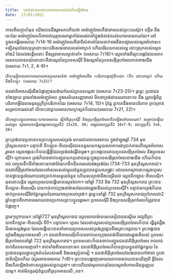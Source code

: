 ```yaml
---
title:  បទទំនាយរបស់ហោរាអេសាយបានកើតឡើងមែន
date:  17/01/2021
---
```


កាលពីសប្តាហ៍មុន យើងបានដឹងរូចមកហើយថា អេម៉ាញូអែលគឺជានាមរបស់ព្រះយេស៊ូវ។ ទន្ទឹម នឹងនេះដែរ អេម៉ាញូអែលក៏អាចជាបុគ្គលណាម្នាក់ដែលរស់នៅក្នុងជំនាន់របស់ហោរាអេសាយដែរ។ នៅ ក្នុងខគម្ពីរអេសាយ 7៖14-16 អេម៉ាញូអែលគឺជាទីសំគាល់ដែលទាក់ទងនឹងបញ្ហារបស់ស្តេចអ័ហាស៖ «ដ្បិតមុនដែលបុត្រនោះចេះបដិសេធចោលរបស់អាក្រក់ ហើយរើសយករបស់ល្អ នោះស្រុករបស់ស្តេច ទាំង2 ដែលឯងខ្ពើមនោះ នឹងត្រូវចោលស្ងាត់ទៅ» (អេសាយ 7៖16)។ ស្តេចទាំងពីរព្រះអង្គដែលលោកអេសាយបានពណ៌នានោះគឺជាស្តេចនៃប្រទេសស៊ីរី និងស្តេចនៃប្រទេសអ៊ីស្រាអែលភាគខាងជើង (អេសាយ 7៖1, 2, 4-9)។

`តើហេតុអ្វីបានលោកអេសាយមានប្រសាសន៍ថា អេម៉ាញូអែលនឹង «បរិភោគខ្លាញ់ទឹកដោះ (ទឹក ដោះគោជូរ) ហើយនឹងទឹកឃ្មុំ» (អេសាយ 7៖15)?`

ជនជាតិអាសស៊ើរនឹងបំផ្លាញផលដំណាំរបស់ប្រទេសយូដា (អេសាយ 7៖23-25)។ ដូច្នេះ ប្រជាជនទាំងឡាយ ព្រមទាំងអេម៉ាញូអែល ក្នុងសម័យសញ្ញាចាស់ មិនថាទ្រង់ជានរណានោះទេ នឹង ត្រូវបង្ខំចិត្តបរិភោគអ្វីដែលមនុស្សក្រីក្របរិភោគដែរ (អេសាយ 7៖14, 15)។ ប៉ុន្តែ ពួកគេនឹងមានបរិភោគ គ្រប់គ្រាន់សម្រាប់ការរស់នៅ បើទោះជាពួកគេមានភាពក្រខ្សត់ក៏ដោយ(អេសាយ 7៖21, 22)។

`តើបទព្រះបន្ទូលតាមរយៈហោរាអេសាយ ស្តីអំពីស្រុកស៊ីរី និងស្រុកអ៊ីស្រាអែលកើតឡើងនៅពេលណា? សម្រាប់ចម្លើយរបស់អ្នក សូមអានខគម្ពីរពង្សាវតារក្សត្រទី2 15៖29, 30; ពង្សាវតារក្សត្រទី2 16៖7-9; របាក្សត្រទី1 5៖6, 26។`

ព្រះទ្រង់បានប្រទានបទព្រះបន្ទូលរបស់ទ្រង់ មកដល់លោកអេសាយ ក្នុងអំឡុងឆ្នាំ 734 មុនគ្រិស្តសករាជ។ បន្ទាប់ពី ទីកឡាត-ពីលេស៊ើរបានទទួលយកសួយសាអាករជាប្រាក់កាសពីស្តេចអ័ហាស រួចមក ស្តេចអង្គនេះក៏បានធ្វើអ្វីដែលទ្រង់ចង់ធ្វើតែម្តង។ ព្រះអង្គបានវាយប្រទេសអ៊ីស្រាអែល និងប្រទេស ស៊ីរី។ ក្រោយមក ទ្រង់ក៏បានចាប់បញ្ជូនយកប្រជាជនខ្លះក្នុងប្រទេសអ៊ីស្រាអែលខាងជើង ហើយក៏បានរាប់ បញ្ចូលទឹកដីទាំងនោះមកជាចំណែកទឹកដីនគររបស់ផងទ្រង់ដែរ (734-733 មុនគ្រិស្តសករាជ)។ ជនជាតិអ៊ីស្រាអែលដែលនៅសេសសល់មួយចំនួនត្រូវបានជួយសង្គ្រោះ ដោយសារគ្រានោះស្តេចហូសេ បានថ្វាយនូវអំណោយជាប្រាក់កាសមួយចំនួន ហើយសន្យាថានឹងបម្រើដល់ ស្តេចទីកឡាត-ពីលេស៊ើរ។ មុននោះបន្តិច សេ្តចហូសេបានធ្វើឃាតស្ដេចពែកា។ នៅឆ្នាំ 733 និង 732 មុនគ្រិស្តសករាជ ព្រះបាទ ទីកឡាត-ពីលេស៊ើរ បានកាន់កាប់ក្រុងដាម៉ាសដែលជារដ្ឋធានីរបស់ប្រទេសស៊ីរី។ បន្ទាប់មកទ្រង់ក៏បានដាក់ប្រទេសស៊ីរីជាផ្នែកមួយនៃអាណាចក្ររបស់ទ្រង់។ ដូច្នេះនៅឆ្នាំ 732 មុនគ្រិស្តសករាជប្រហែលជា2 ឆ្នាំបន្ទាប់ពីហោរាអេសាយបានប្រកាសព្រះបន្ទួលរួចមក ប្រទេសស៊ីរី និងប្រទេសអ៊ីស្រាអែលក៏ត្រូវបានបំផ្លាញ។

ភ្លាមៗក្រោយមក នៅឆ្នាំ727 មុនគ្រិស្តសករាជ ស្តេចសាលម៉ានណេសៀបានដណ្តើម រាជ្យពីព្រះបាទទីកឡាត-ពីលេស៊ើរ ទីបី។ បន្ទាប់មក ហូសេ ដែលជាស្តេចរបស់ប្រទេសអ៊ីស្រាអែលក៏បាន ធ្វើនូវរឿងដ៏ឆោតល្ងង់មួយ ដែលទង្វើនេះបាននាំអោយប្រទេសរបស់ទ្រង់ត្រូវជួបនឹងគ្រោះអន្តរាយ។ ព្រះអង្គបានច្បាំងនឹងស្រុកអាសសើុរ។ ជនជាតិអាសស៊ើរក៏បានចាប់យកក្រុងសាម៉ារីដែលជារដ្ឋធានីរបស់ ប្រទេសអ៊ីស្រាអែលនៅឆ្នាំ 722 មុនគ្រិស្តសករាជ។ ប្រទេសនោះក៏បានចាប់បញ្ជូនជនជាតិអ៊ីស្រាអែល រាប់ពាន់នាក់និរទេសចេញទៅ។ ចាប់តាំងពីពេលនោះមក ជនជាតិអ៊ីស្រាអែលក៏បានក្លាយខ្លួនជាផ្នែកមួយ នៃប្រជាជនមូលដ្ឋានក្នុងតំបន់់របស់មេឌី និងមេសូប៉ូតាមៀ ។ ជនជាតិអ៊ីស្រាអែលលែងបានហៅថាជា ប្រជាជាតិទៀតហើយ (សូមអានអេសាយ 7៖8)។ ព្រះបានបង្ហាញអោយលោកអេសាយបានឃើញពី អ្វីដែលនឹងកើតឡើងចំពោះសត្រូវរបស់ពួកយូដា។ នោះហើយជាមូលហេតុដែលស្តេចអ័ហាសមិនគួរព្រួយ បារម្ភ។ គាត់មិនគួរសុំជំនួយពីស្រុកអាសសើុរទេ។